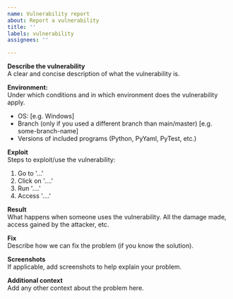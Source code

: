 ```yaml
---
name: Vulnerability report
about: Report a vulnerability
title: ''
labels: vulnerability
assignees: ''

---
```


**Describe the vulnerability**\
A clear and concise description of what the vulnerability is.

**Environment:**\
Under which conditions and in which environment does the vulnerability apply.
- OS: [e.g. Windows]
- Branch (only if you used a different branch than main/master) [e.g. some-branch-name]
- Versions of included programs (Python, PyYaml, PyTest, etc.) 

**Exploit**\
Steps to exploit/use the vulnerability:
1. Go to '...'
2. Click on '....'
3. Run '....'
4. Access '....' 

**Result**\
What happens when someone uses the vulnerability. All the damage made, access gained by the attacker, etc.

**Fix**\
Describe how we can fix the problem (if you know the solution).

**Screenshots**\
If applicable, add screenshots to help explain your problem.

**Additional context**\
Add any other context about the problem here.
